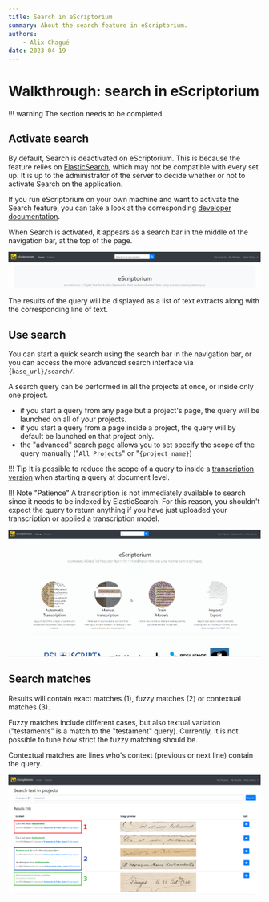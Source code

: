```yaml
---
title: Search in eScriptorium
summary: About the search feature in eScriptorium.
authors:
    - Alix Chagué
date: 2023-04-19
---
```


# Walkthrough: search in eScriptorium

!!! warning
    The section needs to be completed.

## Activate search

By default, Search is deactivated on eScriptorium. This is because the feature relies on [ElasticSearch](https://www.elastic.co/fr/elasticsearch/), which may not be compatible with every set up. It is up to the administrator of the server to decide whether or not to activate Search on the application.

If you run eScriptorium on your own machine and want to activate the Search feature, you can take a look at the corresponding [developer documentation](https://gitlab.com/scripta/escriptorium/-/wikis/Environment-variables#search-with-elasticsearch-).

When Search is activated, it appears as a search bar in the middle of the navigation bar, at the top of the page.

![image: Screenshot of the search bar](img/search/search_bar.png "The search bar is located in the navigation bar.")

The results of the query will be displayed as a list of text extracts along with the corresponding line of text.  

## Use search

You can start a quick search using the search bar in the navigation bar, or you can access the more advanced search interface via `{base_url}/search/`.

A search query can be performed in all the projects at once, or inside only one project.  

- if you start a query from any page but a project's page, the query will be launched on all of your projects.
- if you start a query from a page inside a project, the query will by default be launched on that project only.
- the "advanced" search page allows you to set specify the scope of the query manually ("`All Projects`" or "`{project_name}`)

!!! Tip
    It is possible to reduce the scope of a query to inside a [transcription version](walkthrough_transcribe.md#transcription-versions) when starting a query at document level.

!!! Note "Patience"
    A transcription is not immediately available to search since it needs to be indexed by ElasticSearch. For this reason, you shouldn't expect the query to return anything if you have just uploaded your transcription or applied a transcription model.

![image: Starting a query from eScriptorium homepage, using th search bar](img/search/query_from_search_bar.gif "Search can be started from anywhere on the application. The results show the text of the line, the image of the line, the section of the text that matched the query and the corresponding document and transcription version. You can go to the corresponding document from the result page.")


## Search matches

Results will contain exact matches (1), fuzzy matches (2) or contextual matches (3).  

Fuzzy matches include different cases, but also textual variation ("testaments" is a match to the "testament" query). Currently, it is not possible to tune how strict the fuzzy matching should be.  

Contextual matches are lines who's context (previous or next line) contain the query.  

![image: Illustration of the different types of results](img/search/search_results_anot.png "The query return exact matches (1), fuzzy matches (2) and contextual matches (3).")
